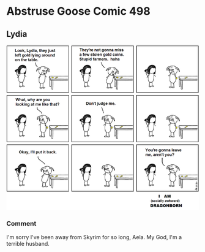 # Abstruse Goose Comic 498
## Lydia

![image](just_like_when_i_am_AFK.png)
### Comment
I'm sorry I've been away from Skyrim for so long, Aela.  My God, I'm a terrible husband.
